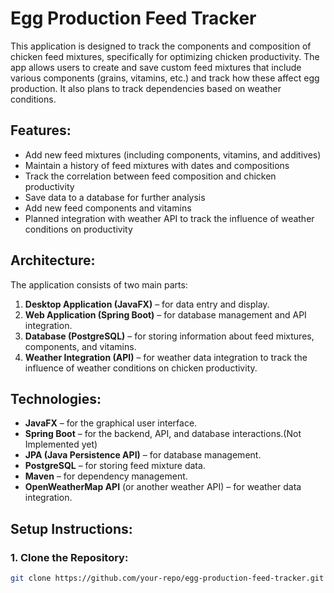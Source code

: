# Egg Production Feed Tracker

This application is designed to track the components and composition of chicken feed mixtures, specifically for optimizing chicken productivity. The app allows users to create and save custom feed mixtures that include various components (grains, vitamins, etc.) and track how these affect egg production. It also plans to track dependencies based on weather conditions.

## Features:
- Add new feed mixtures (including components, vitamins, and additives)
- Maintain a history of feed mixtures with dates and compositions
- Track the correlation between feed composition and chicken productivity
- Save data to a database for further analysis
- Add new feed components and vitamins
- Planned integration with weather API to track the influence of weather conditions on productivity

## Architecture:
The application consists of two main parts:
1. **Desktop Application (JavaFX)** – for data entry and display.
2. **Web Application (Spring Boot)** – for database management and API integration.
3. **Database (PostgreSQL)** – for storing information about feed mixtures, components, and vitamins.
4. **Weather Integration (API)** – for weather data integration to track the influence of weather conditions on chicken productivity.

## Technologies:
- **JavaFX** – for the graphical user interface.
- **Spring Boot** – for the backend, API, and database interactions.(Not Implemented yet)
- **JPA (Java Persistence API)** – for database management.
- **PostgreSQL** – for storing feed mixture data.
- **Maven** – for dependency management.
- **OpenWeatherMap API** (or another weather API) – for weather data integration.

## Setup Instructions:

### 1. Clone the Repository:
```bash
git clone https://github.com/your-repo/egg-production-feed-tracker.git
